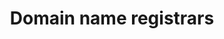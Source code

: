 ---
layout: layouts/base-article.njk
title: Domain name registrars
excerpt: ""
categories: browse
tags: [guide,getting-started]
primary_tag:
secondary_tag: getting-started
status: draft
---